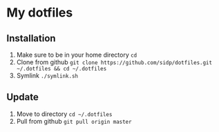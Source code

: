 # My dotfiles

## Installation

1. Make sure to be in your home directory `cd`
2. Clone from github `git clone https://github.com/sidp/dotfiles.git ~/.dotfiles && cd ~/.dotfiles`
3. Symlink `./symlink.sh`

## Update

1. Move to directory `cd ~/.dotfiles`
2. Pull from github `git pull origin master`
